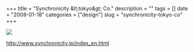 +++
title = "Synchronicity &amp;lt;tokyo&amp;gt; Co."
description = ""
tags = []
date = "2008-01-18"
categories = ["design"]
slug = "synchronicity-tokyo-co"
+++


 

  <div id="screens-thumbs" class="clearfix">
    <div class="txt-center" id="design-submission"><a href="http://www.synchronicity.jp/index_en.html"><img id='bluga-thumbnail-1121' class='bluga-thumbnail large' src='//konigi.com/media/bluga/
wt47f28213051c7_0.jpg'/></a></div>  
  </div>   
<p><a href="http://www.synchronicity.jp/index_en.html">http://www.synchronicity.jp/index_en.html</a></p>




